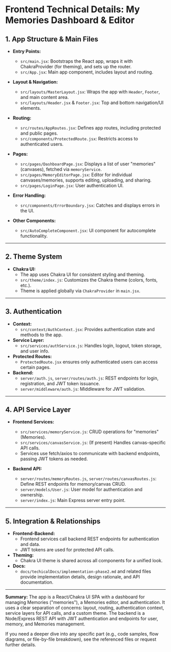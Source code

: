 # Frontend Technical Details: My Memories Dashboard & Editor

## 1. App Structure & Main Files

- **Entry Points:**

  - `src/main.jsx`: Bootstraps the React app, wraps it with ChakraProvider (for theming), and sets up the router.
  - `src/App.jsx`: Main app component, includes layout and routing.

- **Layout & Navigation:**

  - `src/layouts/MasterLayout.jsx`: Wraps the app with `Header`, `Footer`, and main content area.
  - `src/layouts/Header.jsx` & `Footer.jsx`: Top and bottom navigation/UI elements.

- **Routing:**

  - `src/routes/AppRoutes.jsx`: Defines app routes, including protected and public pages.
  - `src/components/ProtectedRoute.jsx`: Restricts access to authenticated users.

- **Pages:**

  - `src/pages/DashboardPage.jsx`: Displays a list of user "memories" (canvases), fetched via `memoryService`.
  - `src/pages/MemoryEditorPage.jsx`: Editor for individual canvases/memories, supports editing, uploading, and sharing.
  - `src/pages/LoginPage.jsx`: User authentication UI.

- **Error Handling:**

  - `src/components/ErrorBoundary.jsx`: Catches and displays errors in the UI.

- **Other Components:**
  - `src/AutoCompleteComponent.jsx`: UI component for autocomplete functionality.

---

## 2. Theme System

- **Chakra UI:**
  - The app uses Chakra UI for consistent styling and theming.
  - `src/theme/index.js`: Customizes the Chakra theme (colors, fonts, etc.).
  - Theme is applied globally via `ChakraProvider` in `main.jsx`.

---

## 3. Authentication

- **Context:**
  - `src/context/AuthContext.jsx`: Provides authentication state and methods to the app.
- **Service Layer:**
  - `src/services/authService.js`: Handles login, logout, token storage, and user info.
- **Protected Routes:**
  - `ProtectedRoute.jsx` ensures only authenticated users can access certain pages.
- **Backend:**
  - `server/auth.js`, `server/routes/auth.js`: REST endpoints for login, registration, and JWT token issuance.
  - `server/middleware/auth.js`: Middleware for JWT validation.

---

## 4. API Service Layer

- **Frontend Services:**

  - `src/services/memoryService.js`: CRUD operations for "memories" (Memories).
  - `src/services/canvasService.js`: (If present) Handles canvas-specific API calls.
  - Services use fetch/axios to communicate with backend endpoints, passing JWT tokens as needed.

- **Backend API:**
  - `server/routes/memoryRoutes.js`, `server/routes/canvasRoutes.js`: Define REST endpoints for memory/canvas CRUD.
  - `server/models/User.js`: User model for authentication and ownership.
  - `server/index.js`: Main Express server entry point.

---

## 5. Integration & Relationships

- **Frontend-Backend:**
  - Frontend services call backend REST endpoints for authentication and data.
  - JWT tokens are used for protected API calls.
- **Theming:**
  - Chakra UI theme is shared across all components for a unified look.
- **Docs:**
  - `docs/techicalDocs/implementation-phase2.md` and related files provide implementation details, design rationale, and API documentation.

---

**Summary:**
The app is a React/Chakra UI SPA with a dashboard for managing Memories ("memories"), a Memories editor, and authentication. It uses a clear separation of concerns: layout, routing, authentication context, service layers for API calls, and a custom theme. The backend is a Node/Express REST API with JWT authentication and endpoints for user, memory, and Memories management.

If you need a deeper dive into any specific part (e.g., code samples, flow diagrams, or file-by-file breakdown), see the referenced files or request further details.
